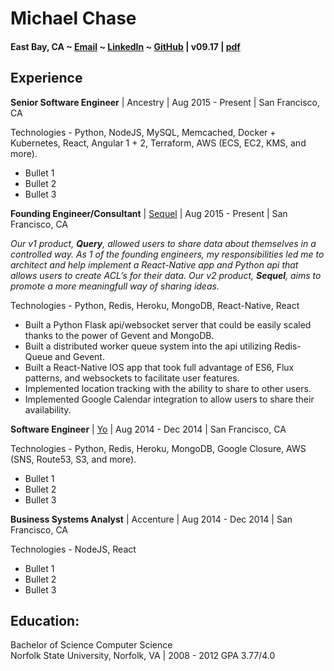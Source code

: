 # Michael Chase
#### East Bay, CA ~ [Email](mailto:mrmchase08+github@gmail.com) ~ [LinkedIn](https://www.linkedin.com/in/mikechase01/) ~ [GitHub](https://github.com/reallistic) | v09.17 | [pdf](resume.pdf)


## Experience
**Senior Software Engineer** | Ancestry | Aug 2015 - Present | San Francisco, CA
> <boilerplate>

Technologies - Python, NodeJS, MySQL, Memcached, Docker + Kubernetes, React, Angular 1 + 2, Terraform, AWS (ECS, EC2, KMS, and more).

- Bullet 1
- Bullet 2
- Bullet 3


**Founding Engineer/Consultant** | [Sequel](https://www.sequel.me) | Aug 2015 - Present | San Francisco, CA

*Our v1 product, **Query**, allowed users to share data about themselves in a controlled way. As 1 of the founding engineers, my responsibilities led me to architect and help implement a React-Native app and Python api that allows users to create ACL’s for their data. Our v2 product, **Sequel**, aims to promote a more meaningfull way of sharing ideas.*

Technologies - Python, Redis, Heroku, MongoDB, React-Native, React
- Built a Python Flask api/websocket server that could be easily scaled thanks to the power of Gevent and MongoDB.
- Built a distributed worker queue system into the api utilizing Redis-Queue and Gevent.
- Built a React-Native IOS app that took full advantage of ES6, Flux patterns, and websockets to facilitate user features.
- Implemented location tracking with the ability to share to other users.
- Implemented Google Calendar integration to allow users to share their availability.


**Software Engineer** | [Yo](https://www.justyo.co) | Aug 2014 - Dec 2014 | San Francisco, CA
> <boilerplate>

Technologies - Python, Redis, Heroku, MongoDB, Google Closure, AWS (SNS, Route53, S3, and more).
- Bullet 1
- Bullet 2
- Bullet 3


**Business Systems Analyst** | Accenture | Aug 2014 - Dec 2014 | San Francisco, CA
> <boilerplate>

Technologies - NodeJS, React
- Bullet 1
- Bullet 2
- Bullet 3



## Education:
Bachelor of Science Computer Science<br/>
Norfolk State University, Norfolk, VA | 2008 - 2012
GPA 3.77/4.0
